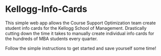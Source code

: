 # Kellogg-Info-Cards

This simple web app allows the Course Support Optimization team create student info cards for the Kellogg School of Management.
Drastically cutting down the time it takes to manually create individual info cards for the hundreds of MBA students every quarter.

Follow the simple instructions to get started and save yourself some time!